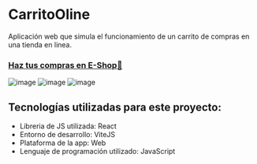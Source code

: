 # CarritoOline
Aplicación web que simula el funcionamiento de un carrito de compras en una tienda en linea. 

<h3><a href="https://yoel-gasca.github.io/CarritoOnline/">Haz tus compras en E-Shop🛒</a></h3>

![image](https://github.com/Yoel-Gasca/CarritoOnline/assets/83617933/8b37ccf9-0022-4c52-a16b-45eeb9d1d25d)
![image](https://github.com/Yoel-Gasca/CarritoOnline/assets/83617933/b7d81cd2-1796-45a8-8d28-be1eb658ca31)
![image](https://github.com/Yoel-Gasca/CarritoOnline/assets/83617933/141c2ad3-bdb0-4f9d-82ff-b49d94da2153)

## Tecnologías utilizadas para este proyecto:<br/>
- Libreria de JS utilizada: React<br>
- Entorno de desarrollo: ViteJS<br/>
- Plataforma de la app: Web <br/>
- Lenguaje de programación utilizado: JavaScript <br/> <br/>



